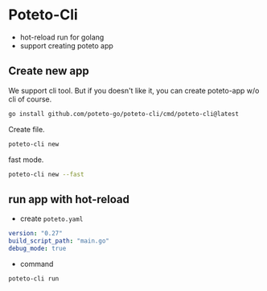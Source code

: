 # Poteto-Cli

- hot-reload run for golang
- support creating poteto app

## Create new app

We support cli tool. But if you doesn't like it, you can create poteto-app w/o cli of course.

```sh
go install github.com/poteto-go/poteto-cli/cmd/poteto-cli@latest
```

Create file.

```sh
poteto-cli new
```

fast mode.

```sh
poteto-cli new --fast
```

## run app with hot-reload

- create `poteto.yaml`

```yaml
version: "0.27"
build_script_path: "main.go"
debug_mode: true
```

- command

```sh
poteto-cli run
```

